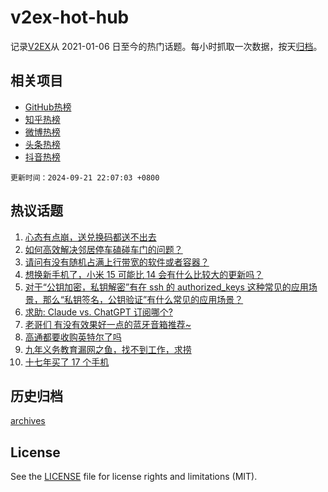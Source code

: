 # v2ex-hot-hub

 记录[V2EX](https://www.v2ex.com/)从 2021-01-06 日至今的热门话题。每小时抓取一次数据，按天[归档](archives)。
 
 ## 相关项目

- [GitHub热榜](https://github.com/lonnyzhang423/github-hot-hub)
- [知乎热榜](https://github.com/lonnyzhang423/zhihu-hot-hub)
- [微博热榜](https://github.com/lonnyzhang423/weibo-hot-hub)
- [头条热榜](https://github.com/lonnyzhang423/toutiao-hot-hub)
- [抖音热榜](https://github.com/lonnyzhang423/douyin-hot-hub)


 `更新时间：2024-09-21 22:07:03 +0800`

## 热议话题

1. [心态有点崩，送兑换码都送不出去](https://www.v2ex.com/t/1074517)
1. [如何高效解决邻居停车磕碰车门的问题？](https://www.v2ex.com/t/1074532)
1. [请问有没有随机占满上行带宽的软件或者容器？](https://www.v2ex.com/t/1074528)
1. [想换新手机了，小米 15 可能比 14 会有什么比较大的更新吗？](https://www.v2ex.com/t/1074537)
1. [对于“公钥加密，私钥解密”有在 ssh 的 authorized_keys 这种常见的应用场景，那么“私钥签名，公钥验证”有什么常见的应用场景？](https://www.v2ex.com/t/1074549)
1. [求助: Claude vs. ChatGPT 订阅哪个?](https://www.v2ex.com/t/1074538)
1. [老哥们 有没有效果好一点的蓝牙音箱推荐~](https://www.v2ex.com/t/1074529)
1. [高通都要收购英特尔了吗](https://www.v2ex.com/t/1074548)
1. [九年义务教育漏网之鱼，找不到工作，求捞](https://www.v2ex.com/t/1074605)
1. [十七年买了 17 个手机](https://www.v2ex.com/t/1074519)

## 历史归档

[archives](archives)

## License

See the [LICENSE](LICENSE) file for license rights and limitations (MIT).
